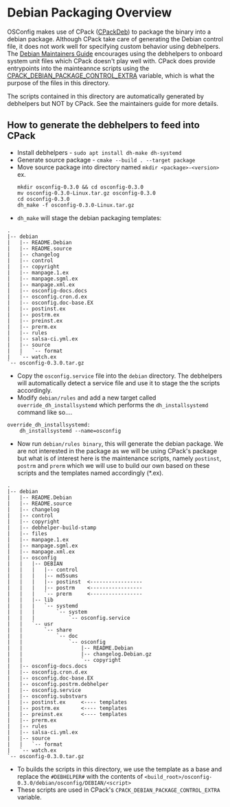 # Debian Packaging Overview

OSConfig makes use of CPack ([CPackDeb](https://cmake.org/cmake/help/latest/cpack_gen/deb.html#cpack_gen:CPack%20DEB%20Generator)) to package the binary into a debian package. Although CPack take care of generating the Debian control file, it does not work well for specifying custom behavior using debhelpers. The [Debian Maintainers Guide](https://www.debian.org/doc/manuals/maint-guide/) encourages using the debhelpers to onboard system unit files which CPack doesn't play well with. CPack does provide entrypoints into the mainteannce scripts using the [CPACK_DEBIAN_PACKAGE_CONTROL_EXTRA](https://cmake.org/cmake/help/v3.6/module/CPackDeb.html#variable:CPACK_DEBIAN_PACKAGE_CONTROL_EXTRA) variable, which is what the purpose of the files in this directory.

The scripts contained in this directory are automatically generated by debhelpers but NOT by CPack. See the maintainers guide for more details.

## How to generate the debhelpers to feed into CPack

 * Install debhelpers - `sudo apt install dh-make dh-systemd`
 * Generate source package - `cmake --build . --target package`
 * Move source package into directory named `mkdir <package>-<version>` ex.
    ```
    mkdir osconfig-0.3.0 && cd osconfig-0.3.0
    mv osconfig-0.3.0-Linux.tar.gz osconfig-0.3.0
    cd osconfig-0.3.0
    dh_make -f osconfig-0.3.0-Linux.tar.gz
    ```
 * `dh_make` will stage the debian packaging templates:
 ```
.
|-- debian
|   |-- README.Debian
|   |-- README.source
|   |-- changelog
|   |-- control
|   |-- copyright
|   |-- manpage.1.ex
|   |-- manpage.sgml.ex
|   |-- manpage.xml.ex
|   |-- osconfig-docs.docs
|   |-- osconfig.cron.d.ex
|   |-- osconfig.doc-base.EX
|   |-- postinst.ex
|   |-- postrm.ex
|   |-- preinst.ex
|   |-- prerm.ex
|   |-- rules
|   |-- salsa-ci.yml.ex
|   |-- source
|   |   `-- format
|   `-- watch.ex
`-- osconfig-0.3.0.tar.gz
 ```
 * Copy the `osconfig.service` file into the `debian` directory. The debhelpers will automatically detect a service file and use it to stage the the scripts accordingly.
 * Modify `debian/rules` and add a new target called `override_dh_installsystemd` which performs the `dh_installsystemd` command like so....

```
override_dh_installsystemd:
	dh_installsystemd --name=osconfig
```
 * Now run `debian/rules binary`, this will generate the debian package. We are not interested in the package as we will be using CPack's package but what is of interest here is the maintenance scripts, namely `postinst`, `postrm` and `prerm` which we will use to build our own based on these scripts and the templates named accordingly (*.ex).
 ```
.
|-- debian
|   |-- README.Debian
|   |-- README.source
|   |-- changelog
|   |-- control
|   |-- copyright
|   |-- debhelper-build-stamp
|   |-- files
|   |-- manpage.1.ex
|   |-- manpage.sgml.ex
|   |-- manpage.xml.ex
|   |-- osconfig
|   |   |-- DEBIAN
|   |   |   |-- control
|   |   |   |-- md5sums
|   |   |   |-- postinst  <-----------------
|   |   |   |-- postrm    <-----------------
|   |   |   `-- prerm     <-----------------
|   |   |-- lib
|   |   |   `-- systemd
|   |   |       `-- system
|   |   |           `-- osconfig.service
|   |   `-- usr
|   |       `-- share
|   |           `-- doc
|   |               `-- osconfig
|   |                   |-- README.Debian
|   |                   |-- changelog.Debian.gz
|   |                   `-- copyright
|   |-- osconfig-docs.docs
|   |-- osconfig.cron.d.ex
|   |-- osconfig.doc-base.EX
|   |-- osconfig.postrm.debhelper
|   |-- osconfig.service
|   |-- osconfig.substvars
|   |-- postinst.ex     <---- templates
|   |-- postrm.ex       <---- templates
|   |-- preinst.ex      <---- templates
|   |-- prerm.ex
|   |-- rules
|   |-- salsa-ci.yml.ex
|   |-- source
|   |   `-- format
|   `-- watch.ex
`-- osconfig-0.3.0.tar.gz
 ```
 * To builds the scripts in this directory, we use the template as a base and replace the `#DEBHELPER#` with the contents of `<build_root>/osconfig-0.3.0/debian/osconfig/DEBIAN/<script>`
 * These scripts are used in CPack's `CPACK_DEBIAN_PACKAGE_CONTROL_EXTRA` variable.